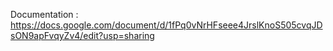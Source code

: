 Documentation : https://docs.google.com/document/d/1fPq0vNrHFseee4JrslKnoS505cvqJDsON9apFvqyZv4/edit?usp=sharing
